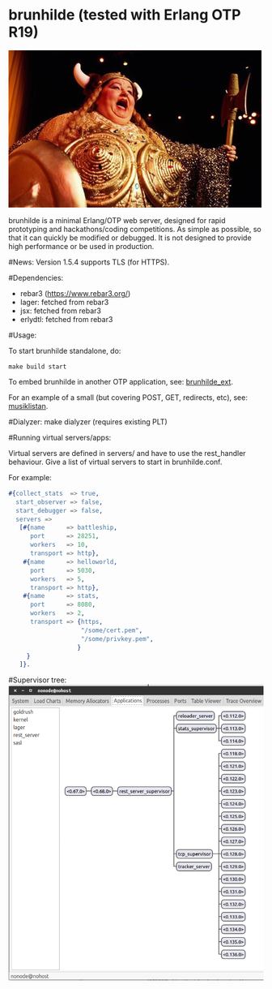 brunhilde (tested with Erlang OTP R19)
=======

![alt tag](static/brunhilde.jpg)

brunhilde is a minimal Erlang/OTP web server,
designed for rapid prototyping and hackathons/coding
competitions. As simple as possible, so that it can
quickly be modified or debugged. It is not designed
to provide high performance or be used in production.

#News:
Version 1.5.4 supports TLS (for HTTPS).

#Dependencies:
* rebar3 (https://www.rebar3.org/)
* lager: fetched from rebar3
* jsx: fetched from rebar3
* erlydtl: fetched from rebar3

#Usage:

To start brunhilde standalone, do:
```
make build start
```

To embed brunhilde in another OTP application, see:
[brunhilde_ext](https://github.com/ksallberg/brunhilde_ext).

For an example of a small (but covering POST, GET, redirects, etc), see:
[musiklistan](https://github.com/ksallberg/musiklistan).


#Dialyzer:
make dialyzer (requires existing PLT)

#Running virtual servers/apps:

Virtual servers are defined in servers/ and have to use the
rest_handler behaviour. Give a list of virtual servers to
start in brunhilde.conf.

For example:
```erlang
#{collect_stats  => true,
  start_observer => false,
  start_debugger => false,
  servers =>
   [#{name      => battleship,
      port      => 28251,
      workers   => 10,
      transport => http},
    #{name      => helloworld,
      port      => 5030,
      workers   => 5,
      transport => http},
    #{name      => stats,
      port      => 8080,
      workers   => 2,
      transport => {https,
                    "/some/cert.pem",
                    "/some/privkey.pem",
                   }
     }
   ]}.
```

#Supervisor tree:
![alt tag](static/sup_tree.png)
